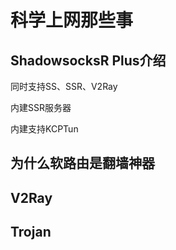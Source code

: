 # 科学上网那些事

## ShadowsocksR Plus介绍



同时支持SS、SSR、V2Ray

内建SSR服务器

内建支持KCPTun









## 为什么软路由是翻墙神器









## V2Ray







## Trojan



